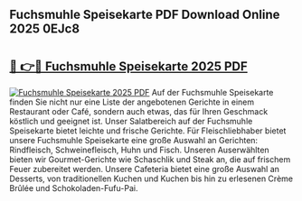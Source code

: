 ## Fuchsmuhle Speisekarte PDF Download Online 2025 0EJc8

# <h2><a href="http://gc9cjk2.nevu.top/?p=Fuchsmuhle+Speisekarte">🔗 👉🔴 Fuchsmuhle Speisekarte 2025 PDF</a></h2>

[![Fuchsmuhle Speisekarte 2025 PDF](https://i.imgur.com/dBaPXMq.png)](http://gc9cjk2.nevu.top/?p=Fuchsmuhle+Speisekarte)
Auf der Fuchsmuhle Speisekarte finden Sie nicht nur eine Liste der angebotenen Gerichte in einem Restaurant oder Café, sondern auch etwas, das für Ihren Geschmack köstlich und geeignet ist. Unser Salatbereich auf der Fuchsmuhle Speisekarte bietet leichte und frische Gerichte. Für Fleischliebhaber bietet unsere Fuchsmuhle Speisekarte eine große Auswahl an Gerichten: Rindfleisch, Schweinefleisch, Huhn und Fisch. Unseren Auserwählten bieten wir Gourmet-Gerichte wie Schaschlik und Steak an, die auf frischem Feuer zubereitet werden. Unsere Cafeteria bietet eine große Auswahl an Desserts, von traditionellen Kuchen und Kuchen bis hin zu erlesenen Crème Brûlée und Schokoladen-Fufu-Pai.
